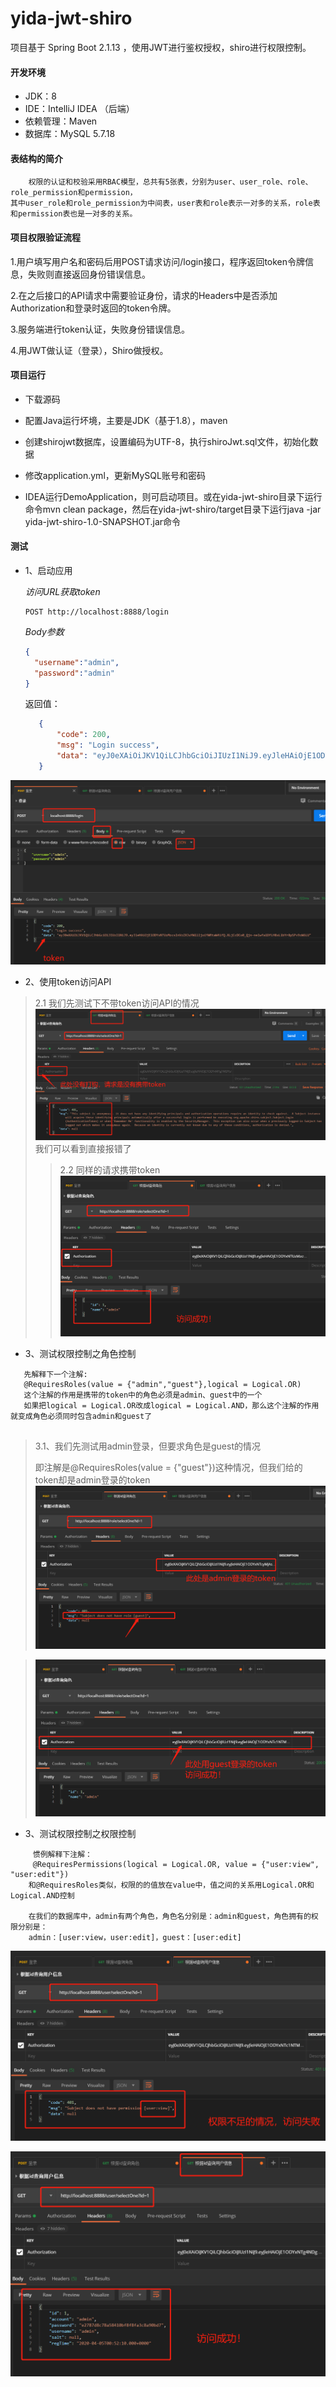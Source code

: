 # yida-jwt-shiro

项目基于 Spring Boot 2.1.13 ，使用JWT进行鉴权授权，shiro进行权限控制。
#### 开发环境

- JDK：8
- IDE：IntelliJ IDEA （后端）
- 依赖管理：Maven
- 数据库：MySQL 5.7.18

#### 表结构的简介
```aidl
    权限的认证和校验采用RBAC模型，总共有5张表，分别为user、user_role、role、role_permission和permission，
其中user_role和role_permission为中间表，user表和role表示一对多的关系，role表和permission表也是一对多的关系。
```
#### 项目权限验证流程
1.用户填写用户名和密码后用POST请求访问/login接口，程序返回token令牌信息，失败则直接返回身份错误信息。

2.在之后接口的API请求中需要验证身份，请求的Headers中是否添加Authorization和登录时返回的token令牌。

3.服务端进行token认证，失败身份错误信息。

4.用JWT做认证（登录），Shiro做授权。

#### 项目运行

-   下载源码
    
-   配置Java运行坏境，主要是JDK（基于1.8），maven
    
-   创建shirojwt数据库，设置编码为UTF-8，执行shiroJwt.sql文件，初始化数据
    
-   修改application.yml，更新MySQL账号和密码
    
-   IDEA运行DemoApplication，则可启动项目。或在yida-jwt-shiro目录下运行命令mvn clean package，然后在yida-jwt-shiro/target目录下运行java -jar yida-jwt-shiro-1.0-SNAPSHOT.jar命令


#### 测试
- 1、启动应用

    *访问URL获取token*
    
    ```
    POST http://localhost:8888/login
    ```
  
  *Body参数*
  
  ``` json
  {
  	"username":"admin",
  	"password":"admin"
  }
  ```
  返回值：
  
  ``` json
     {
         "code": 200,
         "msg": "Login success",
         "data": "eyJ0eXAiOiJKV1QiLCJhbGciOiJIUzI1NiJ9.eyJleHAiOjE1ODYxNTUzMzcsInVzZXJuYW1lIjoiYWRtaW4ifQ.XLjCcDCo0_Qjn-neIwfa1DfLH8xL1bYr8pSPv9zW6LU"
     }
  ```
  
![](pic/获取token.png "使用postman获取token")

- 2、使用token访问API
>
> 2.1 我们先测试下不带token访问API的情况
![](pic/未携带token访问.png "不带token访问API的情况")
> 我们可以看到直接报错了
>
>> 2.2 同样的请求携带token
![](pic/携带token访问成功.png "携带token")
>
- 3、测试权限控制之角色控制
```aidl
   先解释下一个注解:
   @RequiresRoles(value = {"admin","guest"},logical = Logical.OR)
   这个注解的作用是携带的token中的角色必须是admin、guest中的一个
   如果把logical = Logical.OR改成logical = Logical.AND，那么这个注解的作用就变成角色必须同时包含admin和guest了
    
```
>
> 3.1、我们先测试用admin登录，但要求角色是guest的情况
>
>    即注解是@RequiresRoles(value = {"guest"})这种情况，但我们给的token却是admin登录的token
![](pic/需要guest角色但却是admin的token.png "需要guest角色但却是admin的token")

>![](pic/guest权限guest的token.png "guest权限guest的token,访问成功！")

- 3、测试权限控制之权限控制
```aidl
     惯例解释下注解：
     @RequiresPermissions(logical = Logical.OR, value = {"user:view", "user:edit"})
    和@RequiresRoles类似，权限的的值放在value中，值之间的关系用Logical.OR和Logical.AND控制

    在我们的数据库中，admin有两个角色，角色名分别是：admin和guest，角色拥有的权限分别是：
    admin：[user:view，user:edit]，guest：[user:edit]
```

![](pic/权限不足的情况.png "权限不足的情况")

![](pic/有权限访问.png "有权限访问")


